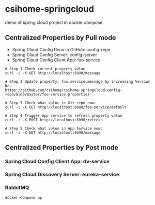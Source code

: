 # csihome-springcloud
demo of spring cloud project in docker compose

## Centralized Properties by Pull mode 
* Spring Cloud Config Repo in GitHub: config-repo
* Spring Cloud Config Server: config-server
* Spring Cloud Config Client App: foo-service

```commandline
# Step 1 Check current property value
curl -i -X GET http://localhost:8090/message

# Step 2 Update property: foo.service.message by increasing Version No.
https://github.com/csihome/csihome-springcloud-config-repo/blob/master/foo-service.properties

# Step 3 Check what value in Git repo now:
curl -i -X GET http://localhost:8888/foo-service/default

# Step 4 Trigger App service to refresh property value
curl -i -X POST http://localhost:8090/refresh

# Step 5 Check what value in App Service now:
curl -i -X GET http://localhost:8090/message
```

## Centralized Properties by Post mode
 
### Spring Cloud Config Client App: dv-service

### Spring Cloud Discovery Server: eureka-service

### RabbitMQ


```commandline
docker-compose up
```
